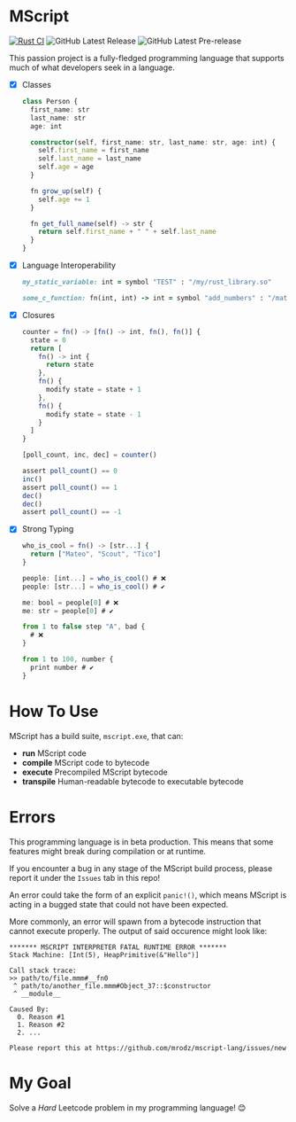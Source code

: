 # MScript
[![Rust CI](https://github.com/mrodz/mscript-lang/actions/workflows/rust.yml/badge.svg)](https://github.com/mrodz/mscript/actions/workflows/rust.yml)
![GitHub Latest Release](https://img.shields.io/github/v/release/mrodz/mscript?label=Stable)
![GitHub Latest Pre-release](https://img.shields.io/github/v/release/mrodz/mscript?include_prereleases&label=Latest%20Release)



This passion project is a fully-fledged programming language that supports much of what developers seek in a language.
- [x] Classes
  ```ts
  class Person {
    first_name: str
    last_name: str
    age: int

    constructor(self, first_name: str, last_name: str, age: int) {
      self.first_name = first_name
      self.last_name = last_name
      self.age = age
    }

    fn grow_up(self) {
      self.age += 1
    }

    fn get_full_name(self) -> str {
      return self.first_name + " " + self.last_name
    }
  }
  ```
- [x] Language Interoperability
  ```rb
  my_static_variable: int = symbol "TEST" : "/my/rust_library.so"

  some_c_function: fn(int, int) -> int = symbol "add_numbers" : "/mathlib.so"

  
  ```
- [x] Closures
  ```ts
  counter = fn() -> [fn() -> int, fn(), fn()] {
    state = 0
    return [
      fn() -> int {
        return state
      },
      fn() {
        modify state = state + 1
      },
      fn() {
        modify state = state - 1
      }
    ]
  }

  [poll_count, inc, dec] = counter()

  assert poll_count() == 0
  inc()
  assert poll_count() == 1
  dec()
  dec()
  assert poll_count() == -1
  ```
- [x] Strong Typing
  ```ts
  who_is_cool = fn() -> [str...] {
    return ["Mateo", "Scout", "Tico"]
  }

  people: [int...] = who_is_cool() # ❌
  people: [str...] = who_is_cool() # ✔️

  me: bool = people[0] # ❌
  me: str = people[0] # ✔️

  from 1 to false step "A", bad {
    # ❌
  }

  from 1 to 100, number {
    print number # ✔️
  }
  ```

# How To Use
MScript has a build suite, `mscript.exe`, that can:
- **run** MScript code
- **compile** MScript code to bytecode
- **execute** Precompiled MScript bytecode
- **transpile** Human-readable bytecode to executable bytecode

# Errors
This programming language is in beta production. This means that some features might break during compilation or at runtime. 

If you encounter a bug in any stage of the MScript build process, please report it under the `Issues` tab in this repo!

An error could take the form of an explicit `panic!()`, which means MScript is acting in a bugged state that could not have been expected.

More commonly, an error will spawn from a bytecode instruction that cannot execute properly. The output of said occurence might look like:
```
******* MSCRIPT INTERPRETER FATAL RUNTIME ERROR *******
Stack Machine: [Int(5), HeapPrimitive(&"Hello")]

Call stack trace:
>> path/to/file.mmm#__fn0
 ^ path/to/another_file.mmm#Object_37::$constructor
 ^ __module__

Caused By:
  0. Reason #1
  1. Reason #2
  2. ...

Please report this at https://github.com/mrodz/mscript-lang/issues/new
```

# My Goal
Solve a _Hard_ Leetcode problem in my programming language! 😊
